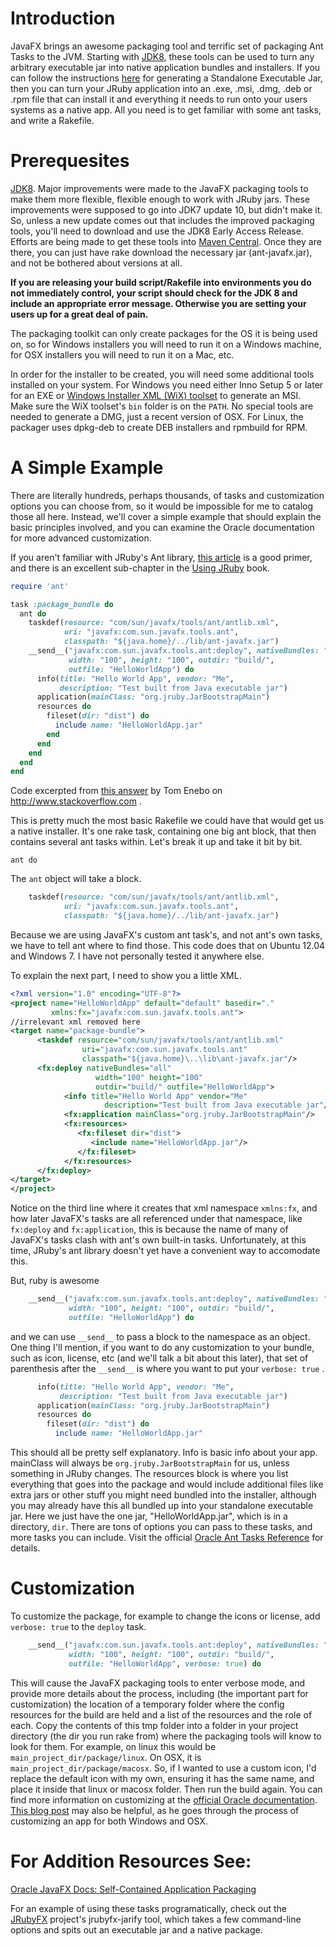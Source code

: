 # Introduction

JavaFX brings an awesome packaging tool and terrific set of packaging Ant Tasks to the JVM. Starting with [JDK8](http://jdk8.java.net/download.html), these tools can be used to turn any arbitrary executable jar into native application bundles and installers.  If you can follow the instructions [here](https://github.com/jruby/jruby/wiki/StandaloneJarsAndClasses) for generating a Standalone Executable Jar, then you can turn your JRuby application into an .exe, .msi, .dmg, .deb or .rpm file that can install it and everything it needs to run onto your users systems as a native app. All you need is to get familiar with some ant tasks, and write a Rakefile.

# Prerequesites

[JDK8](http://jdk8.java.net/download.html). Major improvements were made to the JavaFX packaging tools to make them more flexible, flexible enough to work with JRuby jars. These improvements were supposed to go into JDK7 update 10, but didn't make it. So, unless a new update comes out that includes the improved packaging tools, you'll need to download and use the JDK8 Early Access Release.  Efforts are being made to get these tools into [Maven Central](http://search.maven.org/). Once they are there, you can just have rake download the necessary jar (ant-javafx.jar), and not be bothered about versions at all.

**If you are releasing your build script/Rakefile into environments you do not immediately control, your script should check for the JDK 8 and include an appropriate error message. Otherwise you are setting your users up for a great deal of pain.**

The packaging toolkit can only create packages for the OS it is being used on, so for Windows installers you will need to run it on a Windows machine, for OSX installers you will need to run it on a Mac, etc.

In order for the installer to be created, you will need some additional tools installed on your system. For Windows you need either Inno Setup 5 or later for an EXE or [Windows Installer XML (WiX) toolset](http://wix.sourceforge.net/) to generate an MSI. Make sure the WiX toolset's `bin` folder is on the `PATH`.  No special tools are needed to generate a DMG, just a recent version of OSX. For Linux, the packager uses dpkg-deb to create DEB installers and rpmbuild for RPM.

# A Simple Example

There are literally hundreds, perhaps thousands, of tasks and customization options you can choose from, so it would be impossible for me to catalog those all here. Instead, we'll cover a simple example that should explain the basic principles involved, and you can examine the Oracle documentation for more advanced customization.

If you aren't familiar with JRuby's Ant library, [this article](http://blog.engineyard.com/2010/rake-and-ant-together-a-pick-it-n-stick-it-approach) is a good primer, and there is an excellent sub-chapter in the [Using JRuby](http://pragprog.com/book/jruby/using-jruby) book.

```ruby
require 'ant'

task :package_bundle do
  ant do
    taskdef(resource: "com/sun/javafx/tools/ant/antlib.xml",
            uri: "javafx:com.sun.javafx.tools.ant",
            classpath: "${java.home}/../lib/ant-javafx.jar")
    __send__("javafx:com.sun.javafx.tools.ant:deploy", nativeBundles: "all",
             width: "100", height: "100", outdir: "build/",
             outfile: "HelloWorldApp") do
      info(title: "Hello World App", vendor: "Me",
           description: "Test built from Java executable jar")
      application(mainClass: "org.jruby.JarBootstrapMain")
      resources do
        fileset(dir: "dist") do
          include name: "HelloWorldApp.jar"
        end
      end
    end
  end
end
```
Code excerpted from [this answer](http://stackoverflow.com/a/14383886/1200100) by Tom Enebo on http://www.stackoverflow.com .

This is pretty much the most basic Rakefile we could have that would get us a native installer. It's one rake task, containing one big ant block, that then contains several ant tasks within. Let's break it up and take it bit by bit.

`ant do`

The `ant` object will take a block.

```ruby
    taskdef(resource: "com/sun/javafx/tools/ant/antlib.xml",
            uri: "javafx:com.sun.javafx.tools.ant",
            classpath: "${java.home}/../lib/ant-javafx.jar")
```

Because we are using JavaFX's custom ant task's, and not ant's own tasks, we have to tell ant where to find those. This code does that on Ubuntu 12.04 and Windows 7. I have not personally tested it anywhere else.

To explain the next part, I need to show you a little XML.

```xml
<?xml version="1.0" encoding="UTF-8"?>
<project name="HelloWorldApp" default="default" basedir="."
         xmlns:fx="javafx:com.sun.javafx.tools.ant">
//irrelevant xml removed here
<target name="package-bundle">
      <taskdef resource="com/sun/javafx/tools/ant/antlib.xml"
                uri="javafx:com.sun.javafx.tools.ant"
                classpath="${java.home}\..\lib\ant-javafx.jar"/>
      <fx:deploy nativeBundles="all"
                   width="100" height="100"
                   outdir="build/" outfile="HelloWorldApp">
            <info title="Hello World App" vendor="Me"
                     description="Test built from Java executable jar"/>
            <fx:application mainClass="org.jruby.JarBootstrapMain"/>
            <fx:resources>
               <fx:fileset dir="dist">
                  <include name="HelloWorldApp.jar"/>
               </fx:fileset>
            </fx:resources>
      </fx:deploy>
</target>
</project>
```
Notice on the third line where it creates that xml namespace `xmlns:fx`, and how later JavaFX's tasks are all referenced under that namespace, like `fx:deploy` and `fx:application`, this is because the name of many of JavaFX's tasks clash with ant's own built-in tasks. Unfortunately, at this time, JRuby's ant library doesn't yet have a convenient way to accomodate this.

But, ruby is awesome

```ruby
    __send__("javafx:com.sun.javafx.tools.ant:deploy", nativeBundles: "all",
             width: "100", height: "100", outdir: "build/",
             outfile: "HelloWorldApp") do
```

and we can use `__send__` to pass a block to the namespace as an object. One thing I'll mention, if you want to do any customization to your bundle, such as icon, license, etc (and we'll talk a bit about this later), that set of parenthesis after the `__send__` is where you want to put your `verbose: true` .

```ruby
      info(title: "Hello World App", vendor: "Me",
           description: "Test built from Java executable jar")
      application(mainClass: "org.jruby.JarBootstrapMain")
      resources do
        fileset(dir: "dist") do
          include name: "HelloWorldApp.jar"
```
This should all be pretty self explanatory. Info is basic info about your app. mainClass will always be `org.jruby.JarBootstrapMain` for us, unless something in JRuby changes. The resources block is where you list everything that goes into the package and would include additional files like extra jars or other stuff you might need bundled into the installer, although you may already have this all bundled up into your standalone executable jar. Here we just have the one jar, "HelloWorldApp.jar", which is in a directory, `dir`.  There are tons of options you can pass to these tasks, and more tasks you can include. Visit the official [Oracle Ant Tasks Reference](http://docs.oracle.com/javafx/2/deployment/javafx_ant_task_reference.htm) for details.

# Customization

To customize the package, for example to change the icons or license, add `verbose: true` to the `deploy` task.

```ruby
    __send__("javafx:com.sun.javafx.tools.ant:deploy", nativeBundles: "all",
             width: "100", height: "100", outdir: "build/",
             outfile: "HelloWorldApp", verbose: true) do
```

This will cause the JavaFX packaging tools to enter verbose mode, and provide more details about the process, including (the important part for customization) the location of a temporary folder where the config resources for the build are held and a list of the resources and the role of each. Copy the contents of this tmp folder into a folder in your project directory (the dir you run rake from) where the packaging tools will know to look for them. For example, on linux this would be `main_project_dir/package/linux`. On OSX, it is `main_project_dir/package/macosx`. So, if I wanted to use a custom icon, I'd replace the default icon with my own, ensuring it has the same name, and place it inside that linux or macosx folder.  Then run the build again. You can find more information on customizing at the [official Oracle documentation](http://docs.oracle.com/javafx/2/deployment/self-contained-packaging.htm#BCGICFDB).  [This blog post](http://ed4becky.net/homepage/javafx-from-the-trenches-part-1-native-packaging/4/) may also be helpful, as he goes through the process of customizing an app for both Windows and OSX.

# For Addition Resources See:

[Oracle JavaFX Docs: Self-Contained Application Packaging](http://docs.oracle.com/javafx/2/deployment/self-contained-packaging.htm)

For an example of using these tasks programatically, check out the [JRubyFX](https://github.com/nahi/jrubyfx) project's jrubyfx-jarify tool, which takes a few command-line options and spits out an executable jar and a native package.
